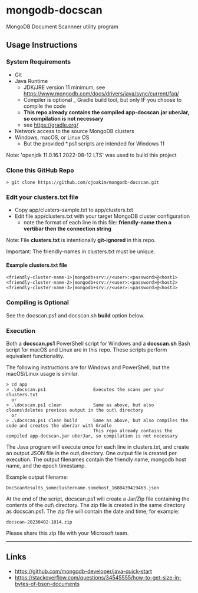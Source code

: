 # mongodb-docscan

MongoDB Document Scannner utility program

## Usage Instructions

### System Requirements

- Git
- Java Runtime
  - JDK/JRE version 11 minimum, see https://www.mongodb.com/docs/drivers/java/sync/current/faq/
  - Compiler is optional
_ Gradle build tool, but only IF you choose to compile the code
  - **This repo already contains the compiled app-docscan.jar uberJar, so compilation is not necessary**
  - see https://gradle.org/
- Network access to the source MongoDB clusters
- Windows, macOS, or Linux OS
  - But the provided *.ps1 scripts are intended for Windows 11

Note: 'openjdk 11.0.16.1 2022-08-12 LTS' was used to build this project

### Clone this GitHub Repo

```
> git clone https://github.com/cjoakim/mongodb-docscan.git
```

### Edit your clusters.txt file 

- Copy app/clusters-sample.txt to app/clusters.txt
- Edit file app/clusters.txt with your target MongoDB cluster configuration
  - note the format of each line in this file: **friendly-name then a vertibar then the connection string**

Note: File **clusters.txt** is intentionally **git-ignored** in this repo.

Important: The friendly-names in clusters.txt must be unique.

#### Example clusters.txt file

```
<friendly-cluster-name-1>|mongodb+srv://<user>:<password>@<host1>
<friendly-cluster-name-2>|mongodb+srv://<user>:<password>@<host2>
<friendly-cluster-name-3>|mongodb+srv://<user>:<password>@<host3>
```

### Compiling is Optional

See the docscan.ps1 and docscan.sh **build** option below.

### Execution 

Both a **docscan.ps1** PowerShell script for Windows and a **docscan.sh** Bash script
for macOS and Linux are in this repo.  These scripts perform equivalent functionality.

The following instructions are for Windows and PowerShell, but the macOS/Linux usage
is similar.

```
> cd app
> .\docscan.ps1                  Executes the scans per your clusters.txt
  or
> .\docscan.ps1 clean            Same as above, but also cleans\deletes previous output in the out\ directory
  or
> .\docscan.ps1 clean build      Same as above, but also compiles the code and creates the uberJar with Gradle
                                 This repo already contains the compiled app-docscan.jar uberJar, so compilation is not necessary
```

The Java program will execute once for each line in clusters.txt, and create an output
JSON file in the out\ directory.  One output file is created per execution.
The output filenames contain the friendly name, mongodb host name, and the epoch timestamp.

Example output filename:

```
DocScanResults_someclustername.somehost_1680439419463.json
```

At the end of the script, docscan.ps1 will create a Jar/Zip file containing the contents
of the out\ directory.  The zip file is created in the same directory as docscan.ps1.
The zip file will contain the date and time; for example:

```
docscan-20230402-1014.zip
```

Please share this zip file with your Microsoft team.

---

## Links

- https://github.com/mongodb-developer/java-quick-start
- https://stackoverflow.com/questions/34545555/how-to-get-size-in-bytes-of-bson-documents
